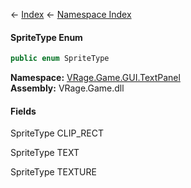 ← [Index](Api-Index) ← [Namespace Index](Namespace-Index)

#### SpriteType Enum

```csharp
public enum SpriteType
```

**Namespace:** [VRage.Game.GUI.TextPanel](VRage.Game.GUI.TextPanel)  
**Assembly:** VRage.Game.dll

#### Fields

SpriteType CLIP_RECT

> 

SpriteType TEXT

> 

SpriteType TEXTURE

> 

